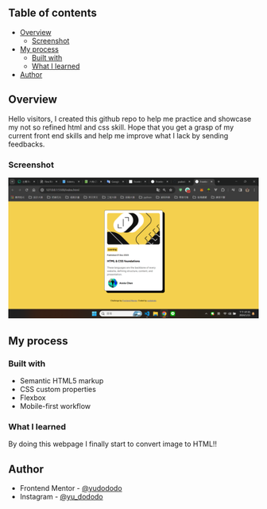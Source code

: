 
## Table of contents

- [Overview](#overview)
  - [Screenshot](#screenshot)
- [My process](#my-process)
  - [Built with](#built-with)
  - [What I learned](#what-i-learned)
- [Author](#author)

## Overview

Hello visitors, I created this github repo to help me practice and showcase my not so refined html and css skill.
Hope that you get a grasp of my current front end skills and help me improve what I lack by sending feedbacks.

### Screenshot

![](assets/screenshot.png)


## My process

### Built with

- Semantic HTML5 markup
- CSS custom properties
- Flexbox
- Mobile-first workflow

### What I learned

By doing this webpage I finally start to convert image to HTML!!

## Author

- Frontend Mentor - [@yudododo](https://www.frontendmentor.io/profile/yudododo)
- Instagram - [@yu_dododo](https://www.instagram.com/yu_dododo/)

